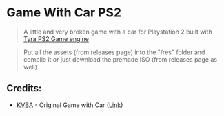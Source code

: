 # Game With Car PS2

> A little and very broken game with a car for Playstation 2 built with [Tyra PS2 Game engine](https://github.com/h4570/tyra)

> Put all the assets (from releases page) into the "/res" folder and compile it or just download the premade ISO (from releases page as well)

## Credits:
* [KVBA](https://github.com/KVBAMusic) - Original Game with Car ([Link](https://kvbamusic.itch.io/game-with-car))
